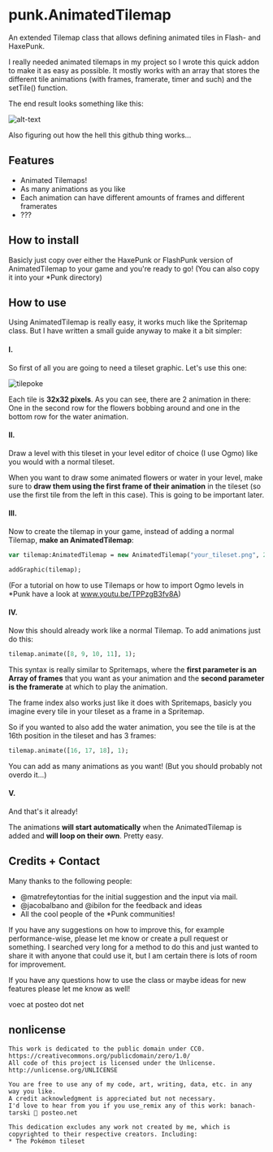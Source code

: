 # punk.AnimatedTilemap
An extended Tilemap class that allows defining animated tiles in Flash- and HaxePunk.

I really needed animated tilemaps in my project so I wrote this quick addon to make it as easy as possible. It mostly works with an array that stores the different tile animations (with frames, framerate, timer and such) and the setTile() function.

The end result looks something like this:

![alt-text](https://cloud.githubusercontent.com/assets/2915643/9775750/0134a508-5752-11e5-90c5-a9740392f60b.gif "This could be your game!")

Also figuring out how the hell this github thing works...


## Features

* Animated Tilemaps!
* As many animations as you like
* Each animation can have different amounts of frames and different framerates
* ???


## How to install

Basicly just copy over either the HaxePunk or FlashPunk version of AnimatedTilemap to your game and you're ready to go!
(You can also copy it into your *Punk directory)


## How to use

Using AnimatedTilemap is really easy, it works much like the Spritemap class. But I have written a small guide anyway to make it a bit simpler:

#### I.

So first of all you are going to need a tileset graphic. Let's use this one:

![tilepoke](https://cloud.githubusercontent.com/assets/2915643/9776200/42bd08cc-5756-11e5-8587-9263b89e3e14.png)

Each tile is **32x32 pixels**. As you can see, there are 2 animation in there: One in the second row for the flowers bobbing around and one in the bottom row for the water animation.

#### II.

Draw a level with this tileset in your level editor of choice (I use Ogmo) like you would with a normal tileset.

When you want to draw some animated flowers or water in your level, make sure to **draw them using the first frame of their animation** in the tileset (so use the first tile from the left in this case). This is going to be important later.

#### III.

Now to create the tilemap in your game, instead of adding a normal Tilemap, **make an AnimatedTilemap**:

```haxe
var tilemap:AnimatedTilemap = new AnimatedTilemap("your_tileset.png", 256, 96, 32, 32);

addGraphic(tilemap);
```

(For a tutorial on how to use Tilemaps or how to import Ogmo levels in *Punk have a look at www.youtu.be/TPPzgB3fv8A)

#### IV.

Now this should already work like a normal Tilemap. To add animations just do this:

```haxe
tilemap.animate([8, 9, 10, 11], 1);
```

This syntax is really similar to Spritemaps, where the **first parameter is an Array of frames** that you want as your animation and the **second parameter is the framerate** at which to play the animation.

The frame index also works just like it does with Spritemaps, basicly you imagine every tile in your tileset as a frame in a Spritemap. 

So if you wanted to also add the water animation, you see the tile is at the 16th position in the tileset and has 3 frames:

```haxe
tilemap.animate([16, 17, 18], 1);
```

You can add as many animations as you want! (But you should probably not overdo it...)

#### V.

And that's it already!

The animations **will start automatically** when the AnimatedTilemap is added and **will loop on their own**. Pretty easy.


## Credits + Contact

Many thanks to the following people:

* @matrefeytontias for the initial suggestion and the input via mail.
* @jacobalbano and @ibilon for the feedback and ideas
* All the cool people of the *Punk communities!

If you have any suggestions on how to improve this, for example performance-wise, please let me know or create a pull request or something. I searched very long for a method to do this and just wanted to share it with anyone that could use it, but I am certain there is lots of room for improvement.

If you have any questions how to use the class or maybe ideas for new features please let me know as well!

voec at posteo dot net


## nonlicense

```
This work is dedicated to the public domain under CC0. https://creativecommons.org/publicdomain/zero/1.0/  
All code of this project is licensed under the Unlicense. http://unlicense.org/UNLICENSE
 
You are free to use any of my code, art, writing, data, etc. in any way you like.  
A credit acknowledgment is appreciated but not necessary.
I'd love to hear from you if you use_remix any of this work: banach-tarski 📧 posteo.net
 
This dedication excludes any work not created by me, which is copyrighted to their respective creators. Including:
* The Pokémon tileset
```
